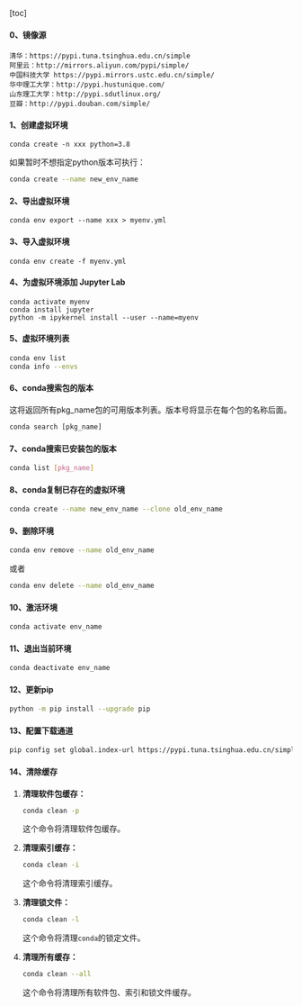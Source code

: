 [toc]


#### 0、镜像源
```anaconda
清华：https://pypi.tuna.tsinghua.edu.cn/simple
阿里云：http://mirrors.aliyun.com/pypi/simple/
中国科技大学 https://pypi.mirrors.ustc.edu.cn/simple/
华中理工大学：http://pypi.hustunique.com/
山东理工大学：http://pypi.sdutlinux.org/
豆瓣：http://pypi.douban.com/simple/
```

#### 1、创建虚拟环境

```anaconda
conda create -n xxx python=3.8
```

如果暂时不想指定python版本可执行：

```bash
conda create --name new_env_name
```

#### 2、导出虚拟环境

```anaconda
conda env export --name xxx > myenv.yml
```

#### 3、导入虚拟环境

```anaconda
conda env create -f myenv.yml
```

#### 4、为虚拟环境添加 Jupyter Lab

```
conda activate myenv
conda install jupyter
python -m ipykernel install --user --name=myenv
```

#### 5、虚拟环境列表

```bash
conda env list
conda info --envs
```

#### 6、conda搜索包的版本

这将返回所有pkg_name包的可用版本列表。版本号将显示在每个包的名称后面。

```python
conda search [pkg_name]
```

#### 7、conda搜索已安装包的版本

```bash
conda list [pkg_name]
```

#### 8、conda复制已存在的虚拟环境

```bash
conda create --name new_env_name --clone old_env_name
```

#### 9、删除环境

```bash
conda env remove --name old_env_name
```

或者

```bash
conda env delete --name old_env_name
```

#### 10、激活环境

```bash
conda activate env_name
```

#### 11、退出当前环境

```bash
conda deactivate env_name
```

#### 12、更新pip

```bash
python -m pip install --upgrade pip
```

#### 13、配置下载通道

```bash
pip config set global.index-url https://pypi.tuna.tsinghua.edu.cn/simple
```

#### 14、清除缓存

1. **清理软件包缓存：**

   ```bash
   conda clean -p
   ```

   这个命令将清理软件包缓存。

2. **清理索引缓存：**

   ```bash
   conda clean -i
   ```

   这个命令将清理索引缓存。

3. **清理锁文件：**

   ```bash
   conda clean -l
   ```

   这个命令将清理`conda`的锁定文件。

4. **清理所有缓存：**

   ```bash
   conda clean --all
   ```

   这个命令将清理所有软件包、索引和锁文件缓存。

